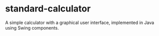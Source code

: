 # standard-calculator
A simple calculator with a graphical user interface, implemented in Java using Swing components. 
